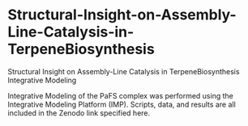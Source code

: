 # Structural-Insight-on-Assembly-Line-Catalysis-in-TerpeneBiosynthesis
Structural Insight on Assembly-Line Catalysis in TerpeneBiosynthesis Integrative Modeling

Integrative Modeling of the PaFS complex was performed using the Integrative Modeling Platform (IMP). 
Scripts, data, and results are all included in the Zenodo link specified here.

